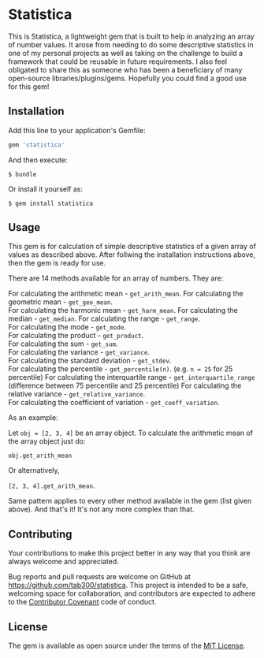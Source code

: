 # Statistica

This is Statistica, a lightweight gem that is built to help in analyzing an array of number values. It arose from needing to do some descriptive statistics in one of my personal projects as well as taking on the challenge to build a framework that could be reusable in future requirements. I also feel obligated to share this as someone who has been a beneficiary of many open-source libraries/plugins/gems. Hopefully you could find a good use for this gem!  


## Installation

Add this line to your application's Gemfile:

```ruby
gem 'statistica'
```

And then execute:

    $ bundle

Or install it yourself as:

    $ gem install statistica

## Usage

This gem is for calculation of simple descriptive statistics of a given array of values as described above. After follwing the installation instructions above, then the gem is ready for use.

There are 14 methods available for an array of numbers. They are:

For calculating the arithmetic mean           - `get_arith_mean`. 
For calculating the geometric mean            - `get_geo_mean`.  
For calculating the harmonic mean             - `get_harm_mean`.
For calculating the median                    - `get_median`.
For calculating the range                     - `get_range`.  
For calculating the mode                      - `get_mode`.   
For calculating the product                   - `get_product`.   
For calculating the sum                       - `get_sum`.   
For calculating the variance                  - `get_variance`.  
For calculating the standard deviation        - `get_stdev`.  
For calculating the percentile                - `get_percentile(n)`.       (e.g. `n = 25` for 25 percentile)
For calculating the interquartile range       - `get_interquartile_range` (difference between 75 percentile and 25 percentile)
For calculating the relative variance         - `get_relative_variance`.   
For calculating the coefficient of variation  - `get_coeff_variation`.   

As an example:

Let `obj = [2, 3, 4]` be an array object. To calculate the arithmetic mean of the array object just do:

`obj.get_arith_mean` 

Or alternatively, 

`[2, 3, 4].get_arith_mean`. 

Same pattern applies to every other method available in the gem (list given above). And that's it! It's not any more complex than that.


## Contributing
Your contributions to make this project better in any way that you think are always welcome and appreciated.

Bug reports and pull requests are welcome on GitHub at https://github.com/tab300/statistica. This project is intended to be a safe, welcoming space for collaboration, and contributors are expected to adhere to the [Contributor Covenant](http://contributor-covenant.org) code of conduct.


## License

The gem is available as open source under the terms of the [MIT License](http://opensource.org/licenses/MIT).


